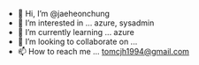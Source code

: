 - 👋 Hi, I’m @jaeheonchung
- 👀 I’m interested in ... azure, sysadmin
- 🌱 I’m currently learning ... azure
- 💞️ I’m looking to collaborate on ...
- 📫 How to reach me ... tomcjh1994@gmail.com

<!---
jaeheonchung/jaeheonchung is a ✨ special ✨ repository because its `README.md` (this file) appears on your GitHub profile.
You can click the Preview link to take a look at your changes.
--->
